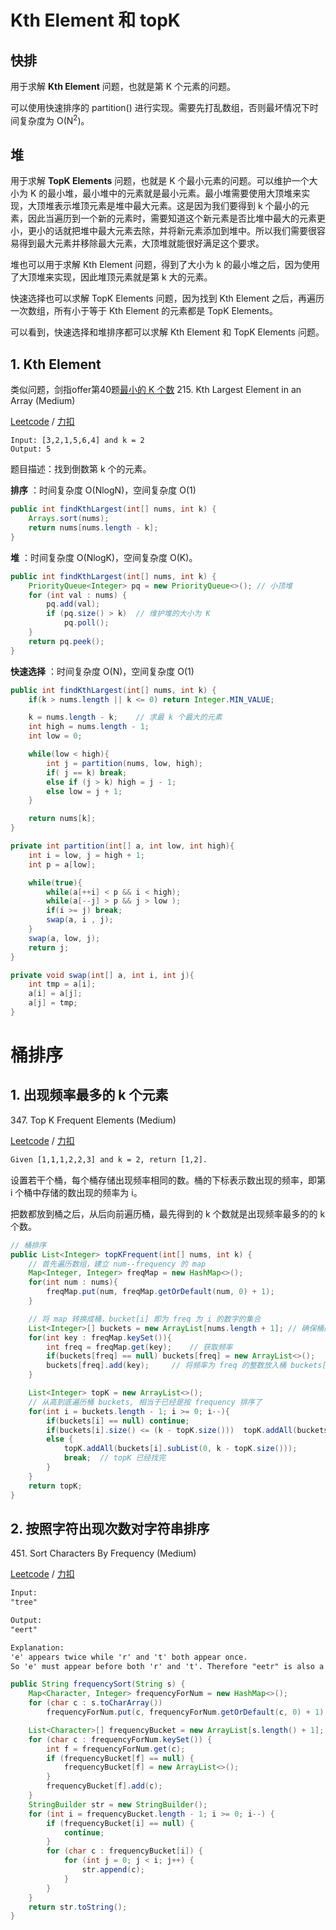 
# Kth Element 和 topK

## 快排

用于求解   **Kth Element**   问题，也就是第 K 个元素的问题。

可以使用快速排序的 partition() 进行实现。需要先打乱数组，否则最坏情况下时间复杂度为 O(N<sup>2</sup>)。

## 堆

用于求解   **TopK Elements**   问题，也就是 K 个最小元素的问题。可以维护一个大小为 K 的最小堆，最小堆中的元素就是最小元素。最小堆需要使用大顶堆来实现，大顶堆表示堆顶元素是堆中最大元素。这是因为我们要得到 k 个最小的元素，因此当遍历到一个新的元素时，需要知道这个新元素是否比堆中最大的元素更小，更小的话就把堆中最大元素去除，并将新元素添加到堆中。所以我们需要很容易得到最大元素并移除最大元素，大顶堆就能很好满足这个要求。

堆也可以用于求解 Kth Element 问题，得到了大小为 k 的最小堆之后，因为使用了大顶堆来实现，因此堆顶元素就是第 k 大的元素。

快速选择也可以求解 TopK Elements 问题，因为找到 Kth Element 之后，再遍历一次数组，所有小于等于 Kth Element 的元素都是 TopK Elements。

可以看到，快速选择和堆排序都可以求解 Kth Element 和 TopK Elements 问题。

## 1. Kth Element

类似问题，剑指offer第40题[最小的 K 个数](./剑指offer.md#40最小的-k-个数)
215\. Kth Largest Element in an Array (Medium)

[Leetcode](https://leetcode.com/problems/kth-largest-element-in-an-array/description/) / [力扣](https://leetcode-cn.com/problems/kth-largest-element-in-an-array/description/)

```text
Input: [3,2,1,5,6,4] and k = 2
Output: 5
```

题目描述：找到倒数第 k 个的元素。

**排序**  ：时间复杂度 O(NlogN)，空间复杂度 O(1)

```java
public int findKthLargest(int[] nums, int k) {
    Arrays.sort(nums);
    return nums[nums.length - k];
}
```

**堆**  ：时间复杂度 O(NlogK)，空间复杂度 O(K)。

```java
public int findKthLargest(int[] nums, int k) {
    PriorityQueue<Integer> pq = new PriorityQueue<>(); // 小顶堆
    for (int val : nums) {
        pq.add(val);
        if (pq.size() > k)  // 维护堆的大小为 K
            pq.poll();
    }
    return pq.peek();
}
```

**快速选择**  ：时间复杂度 O(N)，空间复杂度 O(1)

```java
public int findKthLargest(int[] nums, int k) {
    if(k > nums.length || k <= 0) return Integer.MIN_VALUE;

    k = nums.length - k;    // 求最 k 个最大的元素
    int high = nums.length - 1;
    int low = 0;

    while(low < high){
        int j = partition(nums, low, high);
        if( j == k) break;
        else if (j > k) high = j - 1;
        else low = j + 1;
    }

    return nums[k];
}

private int partition(int[] a, int low, int high){
    int i = low, j = high + 1;
    int p = a[low];

    while(true){
        while(a[++i] < p && i < high);
        while(a[--j] > p && j > low );
        if(i >= j) break;
        swap(a, i , j);
    }
    swap(a, low, j);
    return j;
}

private void swap(int[] a, int i, int j){
    int tmp = a[i];
    a[i] = a[j];
    a[j] = tmp;
}
```

# 桶排序

## 1. 出现频率最多的 k 个元素

347\. Top K Frequent Elements (Medium)

[Leetcode](https://leetcode.com/problems/top-k-frequent-elements/description/) / [力扣](https://leetcode-cn.com/problems/top-k-frequent-elements/description/)

```html
Given [1,1,1,2,2,3] and k = 2, return [1,2].
```

设置若干个桶，每个桶存储出现频率相同的数。桶的下标表示数出现的频率，即第 i 个桶中存储的数出现的频率为 i。

把数都放到桶之后，从后向前遍历桶，最先得到的 k 个数就是出现频率最多的的 k 个数。

```java
// 桶排序
public List<Integer> topKFrequent(int[] nums, int k) {
    // 首先遍历数组，建立 num--frequency 的 map
    Map<Integer, Integer> freqMap = new HashMap<>();
    for(int num : nums){
        freqMap.put(num, freqMap.getOrDefault(num, 0) + 1);
    }

    // 将 map 转换成桶，bucket[i] 即为 freq 为 i 的数字的集合
    List<Integer>[] buckets = new ArrayList[nums.length + 1]; // 确保桶的数量足够,所以要 + 1
    for(int key : freqMap.keySet()){
        int freq = freqMap.get(key);    // 获取频率
        if(buckets[freq] == null) buckets[freq] = new ArrayList<>();
        buckets[freq].add(key);     // 将频率为 freq 的整数放入桶 buckets[freq] 中
    }

    List<Integer> topK = new ArrayList<>();
    // 从高到底遍历桶 buckets, 相当于已经是按 frequency 排序了
    for(int i = buckets.length - 1; i >= 0; i--){
        if(buckets[i] == null) continue;
        if(buckets[i].size() <= (k - topK.size()))  topK.addAll(buckets[i]);
        else {
            topK.addAll(buckets[i].subList(0, k - topK.size()));
            break;  // topK 已经找完
        }
    }
    return topK;
}
```

## 2. 按照字符出现次数对字符串排序

451\. Sort Characters By Frequency (Medium)

[Leetcode](https://leetcode.com/problems/sort-characters-by-frequency/description/) / [力扣](https://leetcode-cn.com/problems/sort-characters-by-frequency/description/)

```html
Input:
"tree"

Output:
"eert"

Explanation:
'e' appears twice while 'r' and 't' both appear once.
So 'e' must appear before both 'r' and 't'. Therefore "eetr" is also a valid answer.
```

```java
public String frequencySort(String s) {
    Map<Character, Integer> frequencyForNum = new HashMap<>();
    for (char c : s.toCharArray())
        frequencyForNum.put(c, frequencyForNum.getOrDefault(c, 0) + 1);

    List<Character>[] frequencyBucket = new ArrayList[s.length() + 1];
    for (char c : frequencyForNum.keySet()) {
        int f = frequencyForNum.get(c);
        if (frequencyBucket[f] == null) {
            frequencyBucket[f] = new ArrayList<>();
        }
        frequencyBucket[f].add(c);
    }
    StringBuilder str = new StringBuilder();
    for (int i = frequencyBucket.length - 1; i >= 0; i--) {
        if (frequencyBucket[i] == null) {
            continue;
        }
        for (char c : frequencyBucket[i]) {
            for (int j = 0; j < i; j++) {
                str.append(c);
            }
        }
    }
    return str.toString();
}
```
